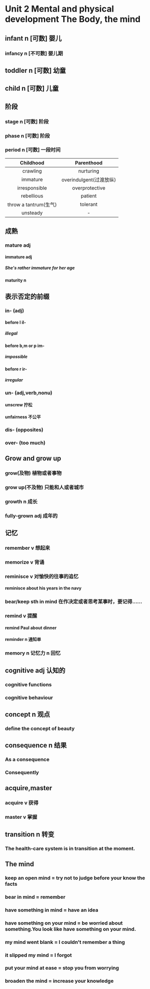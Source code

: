 # Unit 2 Mental and physical development The Body, the mind
## infant n [可数] 婴儿
### infancy n [不可数] 婴儿期 
## toddler n [可数] 幼童
## child n [可数] 儿童

## 阶段
### stage n [可数] 阶段
### phase n [可数] 阶段
### period n [可数] 一段时间
 
|Childhood|Parenthood|
|:-:|:-:|
|crawling|nurturing|
|immature|overindulgent(过渡放纵)|
|irresponsible|overprotective|
|rebellious|patient|
|throw a tantrum(生气)|tolerant|
|unsteady|-|
 
## 成熟
### mature adj
#### immature adj
##### She's rather immature for her age
#### maturity n
 
## 表示否定的前缀
### in- (adj)
#### before l il-
##### illegal
#### before b,m or p im-
##### impossible
#### before r ir-
##### irregular
### un- (adj,verb,nonu)
#### unscrew 拧松 
#### unfairness 不公平
### dis- (opposites)
### over- (too much)
 
## Grow and grow up
### grow(及物) 植物或者事物
### grow up(不及物) 只能和人或者城市
### growth n 成长
### fully-grown adj 成年的

## 记忆
### remember v 想起来
### memorize v 背诵
### reminisce v 对愉快的往事的追忆
#### reminisce about his years in the navy
### bear/keep sth in mind 在作决定或者思考某事时，要记得……
### remind v 提醒
#### remind Paul about dinner
#### reminder n 通知单
### memory n 记忆力 n 回忆

## cognitive adj 认知的
### cognitive functions 
### cognitive behaviour

## concept n 观点
### define the concept of beauty

## consequence n 结果
### As a consequence
### Consequently

## acquire,master
### acquire v 获得
### master v 掌握

## transition n 转变
### The health-care system is in transition at the moment.

## The mind
### keep an open mind = try not to judge before your know the facts
### bear in mind = remember
### have something in mind = have an idea
### have something on your mind = be worried about something.You look like have something on your mind.
### my mind went blank = I couldn't remember a thing
### it slipped my mind = I forgot
### put your mind at ease = stop you from worrying
### broaden the mind = increase your knowledge
